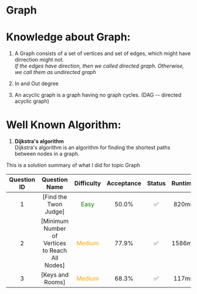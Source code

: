 # Graph

# Knowledge about Graph:

1. A Graph consists of a set of vertices and set of edges, which might have dirrection might not. <br/>
        *If the edges have direction, then we called directed graph. Otherwise, we call them as undirected graph*

2. In and Out degree

3. An acyclic graph is a graph having no graph cycles. (DAG -- directed acyclic graph)

# Well Known Algorithm:
1. **Dijkstra's algorithm** <br/>
    Dijkstra's algorithm is an algorithm for finding the shortest paths between nodes in a graph.
    
    



This is a solution summary of what I did for topic Graph

Question ID | Question Name | Difficulty | Acceptance | Status | Runtime | Memory | Updated Runtime | Updated Memory
:---------: | :-----------: | :--------: | :--------: | :----: | :-----: | :----: | :-------------: | :------------:
1 | [Find the Twon Judge] | <font color = green> Easy </font> | 50.0% | ✅ | 820ms | 18.9MB | | |
2 | [Minimum Number of Vertices to Reach All Nodes] | <font color = orange> Medium </font> | 77.9% | ✅ | 1586ms | 51.8MB | | |
3 | [Keys and Rooms] | <font color = orange> Medium </font> | 68.3% | ✅ | 117ms | 15MB | | |